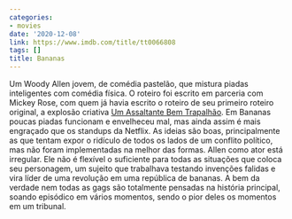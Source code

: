```yaml
---
categories:
- movies
date: '2020-12-08'
link: https://www.imdb.com/title/tt0066808
tags: []
title: Bananas
---
```


Um Woody Allen jovem, de comédia pastelão, que mistura piadas inteligentes com comédia física. O roteiro foi escrito em parceria com Mickey Rose, com quem já havia escrito o roteiro de seu primeiro roteiro original, a explosão criativa [Um Assaltante Bem Trapalhão]. Em Bananas poucas piadas funcionam e envelheceu mal, mas ainda assim é mais engraçado que os standups da Netflix. As ideias são boas, principalmente as que tentam expor o ridículo de todos os lados de um conflito político, mas não foram implementadas na melhor das formas. Allen como ator está irregular. Ele não é flexível o suficiente para todas as situações que coloca seu personagem, um sujeito que trabalhava testando invenções falidas e vira líder de uma revolução em uma república de bananas. A bem da verdade nem todas as gags são totalmente pensadas na história principal, soando episódico em vários momentos, sendo o pior deles os momentos em um tribunal.

[Um Assaltante Bem Trapalhão]: /um-assaltante-bem-trapalhao